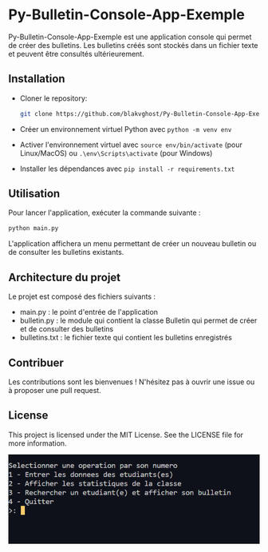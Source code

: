 # Py-Bulletin-Console-App-Exemple

Py-Bulletin-Console-App-Exemple est une application console qui permet de créer des bulletins. Les bulletins créés sont stockés dans un fichier texte et peuvent être consultés ultérieurement.

## Installation

- Cloner le repository:

    ```bash
    git clone https://github.com/blakvghost/Py-Bulletin-Console-App-Exemple.git
    ```

- Créer un environnement virtuel Python avec `python -m venv env`
- Activer l'environnement virtuel avec `source env/bin/activate` (pour Linux/MacOS) ou
   `.\env\Scripts\activate` (pour Windows)
- Installer les dépendances avec `pip install -r requirements.txt`

## Utilisation

Pour lancer l'application, exécuter la commande suivante :

```py
python main.py
```

L'application affichera un menu permettant de créer un nouveau bulletin ou de consulter les bulletins existants.

## Architecture du projet

Le projet est composé des fichiers suivants :

- main.py : le point d'entrée de l'application
- bulletin.py : le module qui contient la classe Bulletin qui permet de créer et de consulter des bulletins
- bulletins.txt : le fichier texte qui contient les bulletins enregistrés

## Contribuer

Les contributions sont les bienvenues ! N'hésitez pas à ouvrir une issue ou à proposer une pull request.

## License

This project is licensed under the MIT License. See the LICENSE file for more information.

![Screenshot](Capture.png)
